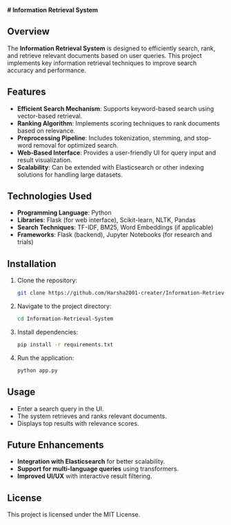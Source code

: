 **# Information Retrieval System**

## Overview
The **Information Retrieval System** is designed to efficiently search, rank, and retrieve relevant documents based on user queries. This project implements key information retrieval techniques to improve search accuracy and performance.

## Features
- **Efficient Search Mechanism**: Supports keyword-based search using vector-based retrieval.
- **Ranking Algorithm**: Implements scoring techniques to rank documents based on relevance.
- **Preprocessing Pipeline**: Includes tokenization, stemming, and stop-word removal for optimized search.
- **Web-Based Interface**: Provides a user-friendly UI for query input and result visualization.
- **Scalability**: Can be extended with Elasticsearch or other indexing solutions for handling large datasets.

## Technologies Used
- **Programming Language**: Python
- **Libraries**: Flask (for web interface), Scikit-learn, NLTK, Pandas
- **Search Techniques**: TF-IDF, BM25, Word Embeddings (if applicable)
- **Frameworks**: Flask (backend), Jupyter Notebooks (for research and trials)

## Installation
1. Clone the repository:
   ```bash
   git clone https://github.com/Harsha2001-creater/Information-Retrieval-System.git
   ```
2. Navigate to the project directory:
   ```bash
   cd Information-Retrieval-System
   ```
3. Install dependencies:
   ```bash
   pip install -r requirements.txt
   ```
4. Run the application:
   ```bash
   python app.py
   ```

## Usage
- Enter a search query in the UI.
- The system retrieves and ranks relevant documents.
- Displays top results with relevance scores.

## Future Enhancements
- **Integration with Elasticsearch** for better scalability.
- **Support for multi-language queries** using transformers.
- **Improved UI/UX** with interactive result filtering.

## License
This project is licensed under the MIT License.

